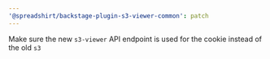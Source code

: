 ```yaml
---
'@spreadshirt/backstage-plugin-s3-viewer-common': patch
---
```


Make sure the new `s3-viewer` API endpoint is used for the cookie instead of the old `s3`